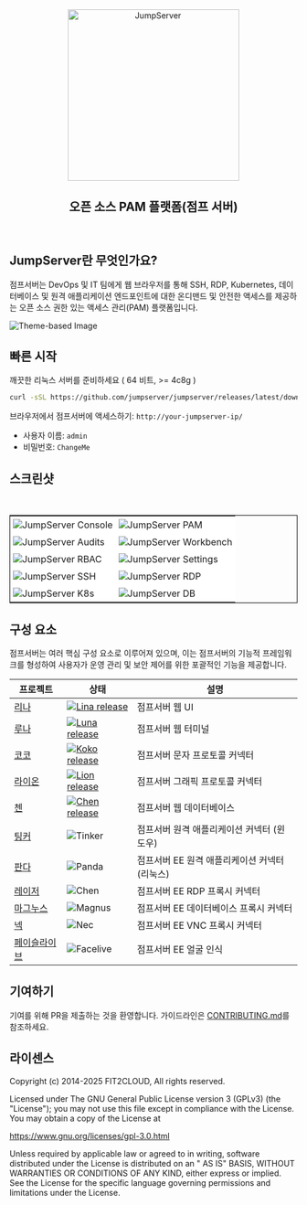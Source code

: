 <div align="center">
  <a name="readme-top"></a>
  <a href="https://jumpserver.com" target="_blank"><img src="https://download.jumpserver.org/images/jumpserver-logo.svg" alt="JumpServer" width="300" /></a>
  
## 오픈 소스 PAM 플랫폼(점프 서버)
</div>

<br/>

## JumpServer란 무엇인가요?

점프서버는 DevOps 및 IT 팀에게 웹 브라우저를 통해 SSH, RDP, Kubernetes, 데이터베이스 및 원격 애플리케이션 엔드포인트에 대한 온디맨드 및 안전한 액세스를 제공하는 오픈 소스 권한 있는 액세스 관리(PAM) 플랫폼입니다. 


<picture>
  <source media="(prefers-color-scheme: light)" srcset="https://www.jumpserver.com/images/jumpserver-arch-light.png">
  <source media="(prefers-color-scheme: dark)" srcset="https://www.jumpserver.com/images/jumpserver-arch-dark.png">
  <img src="https://github.com/user-attachments/assets/dd612f3d-c958-4f84-b164-f31b75454d7f" alt="Theme-based Image">
</picture>



## 빠른 시작

깨끗한 리눅스 서버를 준비하세요 ( 64 비트, >= 4c8g )

```sh
curl -sSL https://github.com/jumpserver/jumpserver/releases/latest/download/quick_start.sh | bash
```

브라우저에서 점프서버에 액세스하기: `http://your-jumpserver-ip/`
- 사용자 이름: `admin`
- 비밀번호: `ChangeMe`

## 스크린샷
<table style="border-collapse: collapse; border: 1px solid black;">
  <tr>
    <td style="padding: 5px;background-color:#fff;"><img src= "https://github.com/jumpserver/jumpserver/assets/32935519/99fabe5b-0475-4a53-9116-4c370a1426c4" alt="JumpServer Console"   /></td>
    <td style="padding: 5px;background-color:#fff;"><img src= "https://github.com/user-attachments/assets/7c1f81af-37e8-4f07-8ac9-182895e1062e" alt="JumpServer PAM"   /></td>    
  </tr>
  <tr>
    <td style="padding: 5px;background-color:#fff;"><img src= "https://github.com/jumpserver/jumpserver/assets/32935519/a424d731-1c70-4108-a7d8-5bbf387dda9a" alt="JumpServer Audits"   /></td>
    <td style="padding: 5px;background-color:#fff;"><img src= "https://github.com/jumpserver/jumpserver/assets/32935519/393d2c27-a2d0-4dea-882d-00ed509e00c9" alt="JumpServer Workbench"   /></td>
  </tr>
  <tr>
    <td style="padding: 5px;background-color:#fff;"><img src= "https://github.com/user-attachments/assets/eaa41f66-8cc8-4f01-a001-0d258501f1c9" alt="JumpServer RBAC"   /></td>     
    <td style="padding: 5px;background-color:#fff;"><img src= "https://github.com/jumpserver/jumpserver/assets/32935519/3a2611cd-8902-49b8-b82b-2a6dac851f3e" alt="JumpServer Settings"   /></td>
  </tr>
  <tr>
    <td style="padding: 5px;background-color:#fff;"><img src= "https://github.com/jumpserver/jumpserver/assets/32935519/1e236093-31f7-4563-8eb1-e36d865f1568" alt="JumpServer SSH"   /></td>
    <td style="padding: 5px;background-color:#fff;"><img src= "https://github.com/jumpserver/jumpserver/assets/32935519/69373a82-f7ab-41e8-b763-bbad2ba52167" alt="JumpServer RDP"   /></td>
  </tr>
  <tr>
    <td style="padding: 5px;background-color:#fff;"><img src= "https://github.com/jumpserver/jumpserver/assets/32935519/5bed98c6-cbe8-4073-9597-d53c69dc3957" alt="JumpServer K8s"   /></td>
    <td style="padding: 5px;background-color:#fff;"><img src= "https://github.com/jumpserver/jumpserver/assets/32935519/b80ad654-548f-42bc-ba3d-c1cfdf1b46d6" alt="JumpServer DB"   /></td>
  </tr>
</table>

## 구성 요소

점프서버는 여러 핵심 구성 요소로 이루어져 있으며, 이는 점프서버의 기능적 프레임워크를 형성하여 사용자가 운영 관리 및 보안 제어를 위한 포괄적인 기능을 제공합니다.

| 프로젝트                                                | 상태                                                                                                                                                                 | 설명                                                                                             |
|--------------------------------------------------------|------------------------------------------------------------------------------------------------------------------------------------------------------------------------|---------------------------------------------------------------------------------------------------------|
| [리나](https://github.com/jumpserver/lina)             | <a href="https://github.com/jumpserver/lina/releases"><img alt="Lina release" src="https://img.shields.io/github/release/jumpserver/lina.svg" /></a>                   | 점프서버 웹 UI                                                                                       |
| [루나](https://github.com/jumpserver/luna)             | <a href="https://github.com/jumpserver/luna/releases"><img alt="Luna release" src="https://img.shields.io/github/release/jumpserver/luna.svg" /></a>                   | 점프서버 웹 터미널                                                                                 |
| [코코](https://github.com/jumpserver/koko)             | <a href="https://github.com/jumpserver/koko/releases"><img alt="Koko release" src="https://img.shields.io/github/release/jumpserver/koko.svg" /></a>                   | 점프서버 문자 프로토콜 커넥터                                                                     |
| [라이온](https://github.com/jumpserver/lion)             | <a href="https://github.com/jumpserver/lion/releases"><img alt="Lion release" src="https://img.shields.io/github/release/jumpserver/lion.svg" /></a>                   | 점프서버 그래픽 프로토콜 커넥터                                                                   |
| [첸](https://github.com/jumpserver/chen)             | <a href="https://github.com/jumpserver/chen/releases"><img alt="Chen release" src="https://img.shields.io/github/release/jumpserver/chen.svg" />                       | 점프서버 웹 데이터베이스                                                                             |  
| [팅커](https://github.com/jumpserver/tinker)         | <img alt="Tinker" src="https://img.shields.io/badge/release-private-red" />                                                                                            | 점프서버 원격 애플리케이션 커넥터 (윈도우)                                                        |
| [판다](https://github.com/jumpserver/Panda)           | <img alt="Panda" src="https://img.shields.io/badge/release-private-red" />                                                                                             | 점프서버 EE 원격 애플리케이션 커넥터 (리눅스)                                                        |
| [레이저](https://github.com/jumpserver/razor)           | <img alt="Chen" src="https://img.shields.io/badge/release-private-red" />                                                                                              | 점프서버 EE RDP 프록시 커넥터                                                                       |
| [마그누스](https://github.com/jumpserver/magnus)         | <img alt="Magnus" src="https://img.shields.io/badge/release-private-red" />                                                                                            | 점프서버 EE 데이터베이스 프록시 커넥터                                                              |
| [넥](https://github.com/jumpserver/nec)               | <img alt="Nec" src="https://img.shields.io/badge/release-private-red" />                                                                                               | 점프서버 EE VNC 프록시 커넥터                                                                       |
| [페이슬라이브](https://github.com/jumpserver/facelive)     | <img alt="Facelive" src="https://img.shields.io/badge/release-private-red" />                                                                                          | 점프서버 EE 얼굴 인식                                                                                |


## 기여하기

기여를 위해 PR을 제출하는 것을 환영합니다. 가이드라인은 [CONTRIBUTING.md][contributing-link]를 참조하세요.

## 라이센스

Copyright (c) 2014-2025 FIT2CLOUD, All rights reserved.

Licensed under The GNU General Public License version 3 (GPLv3) (the "License"); you may not use this file except in compliance with the License. You may obtain a copy of the License at

https://www.gnu.org/licenses/gpl-3.0.html

Unless required by applicable law or agreed to in writing, software distributed under the License is distributed on an " AS IS" BASIS, WITHOUT WARRANTIES OR CONDITIONS OF ANY KIND, either express or implied. See the License for the specific language governing permissions and limitations under the License.

<!-- JumpServer official link -->
[docs-link]: https://jumpserver.com/docs
[discord-link]: https://discord.com/invite/W6vYXmAQG2
[deepwiki-link]: https://deepwiki.com/jumpserver/jumpserver/
[contributing-link]: https://github.com/jumpserver/jumpserver/blob/dev/CONTRIBUTING.md

<!-- JumpServer Other link-->
[license-link]: https://www.gnu.org/licenses/gpl-3.0.html
[docker-link]: https://hub.docker.com/u/jumpserver
[github-release-link]: https://github.com/jumpserver/jumpserver/releases/latest
[github-stars-link]: https://github.com/jumpserver/jumpserver
[github-issues-link]: https://github.com/jumpserver/jumpserver/issues

<!-- Shield link-->
[docs-shield]: https://img.shields.io/badge/documentation-148F76
[github-release-shield]: https://img.shields.io/github/v/release/jumpserver/jumpserver
[github-stars-shield]: https://img.shields.io/github/stars/jumpserver/jumpserver?color=%231890FF&style=flat-square   
[docker-shield]: https://img.shields.io/docker/pulls/jumpserver/jms_all.svg
[license-shield]: https://img.shields.io/github/license/jumpserver/jumpserver
[deepwiki-shield]: https://img.shields.io/badge/deepwiki-devin?color=blue
[discord-shield]: https://img.shields.io/discord/1194233267294052363?style=flat&logo=discord&logoColor=%23f5f5f5&labelColor=%235462eb&color=%235462eb